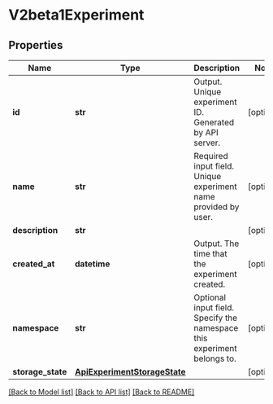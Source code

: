 # V2beta1Experiment

## Properties
Name | Type | Description | Notes
------------ | ------------- | ------------- | -------------
**id** | **str** | Output. Unique experiment ID. Generated by API server. | [optional] 
**name** | **str** | Required input field. Unique experiment name provided by user. | [optional] 
**description** | **str** |  | [optional] 
**created_at** | **datetime** | Output. The time that the experiment created. | [optional] 
**namespace** | **str** | Optional input field. Specify the namespace this experiment belongs to. | [optional] 
**storage_state** | [**ApiExperimentStorageState**](ApiExperimentStorageState.md) |  | [optional] 

[[Back to Model list]](../README.md#documentation-for-models) [[Back to API list]](../README.md#documentation-for-api-endpoints) [[Back to README]](../README.md)



